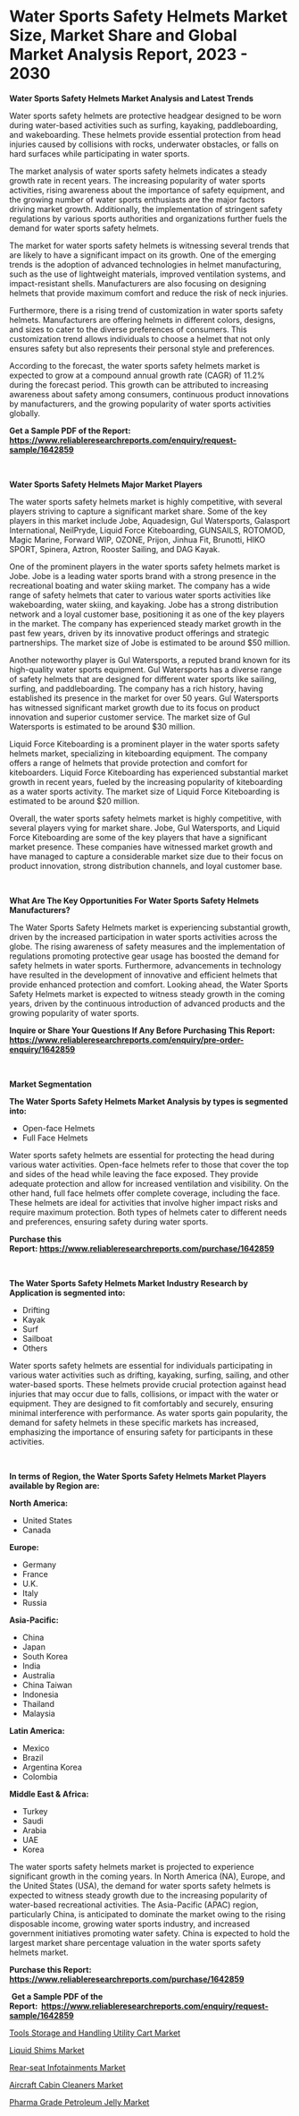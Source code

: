 <p><h1>Water Sports Safety Helmets Market Size, Market Share and Global Market Analysis Report, 2023 - 2030</h1></p><p><strong>Water Sports Safety Helmets Market Analysis and Latest Trends</strong></p>
<p><p>Water sports safety helmets are protective headgear designed to be worn during water-based activities such as surfing, kayaking, paddleboarding, and wakeboarding. These helmets provide essential protection from head injuries caused by collisions with rocks, underwater obstacles, or falls on hard surfaces while participating in water sports.</p><p>The market analysis of water sports safety helmets indicates a steady growth rate in recent years. The increasing popularity of water sports activities, rising awareness about the importance of safety equipment, and the growing number of water sports enthusiasts are the major factors driving market growth. Additionally, the implementation of stringent safety regulations by various sports authorities and organizations further fuels the demand for water sports safety helmets.</p><p>The market for water sports safety helmets is witnessing several trends that are likely to have a significant impact on its growth. One of the emerging trends is the adoption of advanced technologies in helmet manufacturing, such as the use of lightweight materials, improved ventilation systems, and impact-resistant shells. Manufacturers are also focusing on designing helmets that provide maximum comfort and reduce the risk of neck injuries.</p><p>Furthermore, there is a rising trend of customization in water sports safety helmets. Manufacturers are offering helmets in different colors, designs, and sizes to cater to the diverse preferences of consumers. This customization trend allows individuals to choose a helmet that not only ensures safety but also represents their personal style and preferences.</p><p>According to the forecast, the water sports safety helmets market is expected to grow at a compound annual growth rate (CAGR) of 11.2% during the forecast period. This growth can be attributed to increasing awareness about safety among consumers, continuous product innovations by manufacturers, and the growing popularity of water sports activities globally.</p></p>
<p><strong>Get a Sample PDF of the Report:&nbsp; <a href="https://www.reliableresearchreports.com/enquiry/request-sample/1642859">https://www.reliableresearchreports.com/enquiry/request-sample/1642859</a></strong></p>
<p>&nbsp;</p>
<p><strong>Water Sports Safety Helmets Major Market Players</strong></p>
<p><p>The water sports safety helmets market is highly competitive, with several players striving to capture a significant market share. Some of the key players in this market include Jobe, Aquadesign, Gul Watersports, Galasport International, NeilPryde, Liquid Force Kiteboarding, GUNSAILS, ROTOMOD, Magic Marine, Forward WIP, OZONE, Prijon, Jinhua Fit, Brunotti, HIKO SPORT, Spinera, Aztron, Rooster Sailing, and DAG Kayak.</p><p>One of the prominent players in the water sports safety helmets market is Jobe. Jobe is a leading water sports brand with a strong presence in the recreational boating and water skiing market. The company has a wide range of safety helmets that cater to various water sports activities like wakeboarding, water skiing, and kayaking. Jobe has a strong distribution network and a loyal customer base, positioning it as one of the key players in the market. The company has experienced steady market growth in the past few years, driven by its innovative product offerings and strategic partnerships. The market size of Jobe is estimated to be around $50 million.</p><p>Another noteworthy player is Gul Watersports, a reputed brand known for its high-quality water sports equipment. Gul Watersports has a diverse range of safety helmets that are designed for different water sports like sailing, surfing, and paddleboarding. The company has a rich history, having established its presence in the market for over 50 years. Gul Watersports has witnessed significant market growth due to its focus on product innovation and superior customer service. The market size of Gul Watersports is estimated to be around $30 million.</p><p>Liquid Force Kiteboarding is a prominent player in the water sports safety helmets market, specializing in kiteboarding equipment. The company offers a range of helmets that provide protection and comfort for kiteboarders. Liquid Force Kiteboarding has experienced substantial market growth in recent years, fueled by the increasing popularity of kiteboarding as a water sports activity. The market size of Liquid Force Kiteboarding is estimated to be around $20 million.</p><p>Overall, the water sports safety helmets market is highly competitive, with several players vying for market share. Jobe, Gul Watersports, and Liquid Force Kiteboarding are some of the key players that have a significant market presence. These companies have witnessed market growth and have managed to capture a considerable market size due to their focus on product innovation, strong distribution channels, and loyal customer base.</p></p>
<p>&nbsp;</p>
<p><strong>What Are The Key Opportunities For Water Sports Safety Helmets Manufacturers?</strong></p>
<p><p>The Water Sports Safety Helmets market is experiencing substantial growth, driven by the increased participation in water sports activities across the globe. The rising awareness of safety measures and the implementation of regulations promoting protective gear usage has boosted the demand for safety helmets in water sports. Furthermore, advancements in technology have resulted in the development of innovative and efficient helmets that provide enhanced protection and comfort. Looking ahead, the Water Sports Safety Helmets market is expected to witness steady growth in the coming years, driven by the continuous introduction of advanced products and the growing popularity of water sports.</p></p>
<p><strong>Inquire or Share Your Questions If Any Before Purchasing This Report: <a href="https://www.reliableresearchreports.com/enquiry/pre-order-enquiry/1642859">https://www.reliableresearchreports.com/enquiry/pre-order-enquiry/1642859</a></strong></p>
<p>&nbsp;</p>
<p><strong>Market Segmentation</strong></p>
<p><strong>The Water Sports Safety Helmets Market Analysis by types is segmented into:</strong></p>
<p><ul><li>Open-face Helmets</li><li>Full Face Helmets</li></ul></p>
<p><p>Water sports safety helmets are essential for protecting the head during various water activities. Open-face helmets refer to those that cover the top and sides of the head while leaving the face exposed. They provide adequate protection and allow for increased ventilation and visibility. On the other hand, full face helmets offer complete coverage, including the face. These helmets are ideal for activities that involve higher impact risks and require maximum protection. Both types of helmets cater to different needs and preferences, ensuring safety during water sports.</p></p>
<p><strong>Purchase this Report:&nbsp;<a href="https://www.reliableresearchreports.com/purchase/1642859">https://www.reliableresearchreports.com/purchase/1642859</a></strong></p>
<p>&nbsp;</p>
<p><strong>The Water Sports Safety Helmets Market Industry Research by Application is segmented into:</strong></p>
<p><ul><li>Drifting</li><li>Kayak</li><li>Surf</li><li>Sailboat</li><li>Others</li></ul></p>
<p><p>Water sports safety helmets are essential for individuals participating in various water activities such as drifting, kayaking, surfing, sailing, and other water-based sports. These helmets provide crucial protection against head injuries that may occur due to falls, collisions, or impact with the water or equipment. They are designed to fit comfortably and securely, ensuring minimal interference with performance. As water sports gain popularity, the demand for safety helmets in these specific markets has increased, emphasizing the importance of ensuring safety for participants in these activities.</p></p>
<p>&nbsp;</p>
<p><strong>In terms of Region, the Water Sports Safety Helmets Market Players available by Region are:</strong></p>
<p>
    <p> <strong> North America: </strong>
        <ul>
            <li>United States</li>
            <li>Canada</li>
        </ul>
        </p> 
    <p> <strong> Europe: </strong>
        <ul>
            <li>Germany</li>
            <li>France</li>
            <li>U.K.</li>
            <li>Italy</li>
            <li>Russia</li>
        </ul>
        </p> 
    <p> <strong> Asia-Pacific: </strong>
        <ul>
            <li>China</li>
            <li>Japan</li>
            <li>South Korea</li>
            <li>India</li>
            <li>Australia</li>
            <li>China Taiwan</li>
            <li>Indonesia</li>
            <li>Thailand</li>
            <li>Malaysia</li>
        </ul>
        </p> 
    <p> <strong> Latin America: </strong>
        <ul>
            <li>Mexico</li>
            <li>Brazil</li>
            <li>Argentina Korea</li>
            <li>Colombia</li>
        </ul>
        </p> 
    <p> <strong> Middle East & Africa: </strong>
        <ul>
            <li>Turkey</li>
            <li>Saudi</li>
            <li>Arabia</li>
            <li>UAE</li>
            <li>Korea</li>
        </ul>
    </p>
    </p>
<p><p>The water sports safety helmets market is projected to experience significant growth in the coming years. In North America (NA), Europe, and the United States (USA), the demand for water sports safety helmets is expected to witness steady growth due to the increasing popularity of water-based recreational activities. The Asia-Pacific (APAC) region, particularly China, is anticipated to dominate the market owing to the rising disposable income, growing water sports industry, and increased government initiatives promoting water safety. China is expected to hold the largest market share percentage valuation in the water sports safety helmets market.</p></p>
<p><strong>Purchase this Report: <a href="https://www.reliableresearchreports.com/purchase/1642859">https://www.reliableresearchreports.com/purchase/1642859</a></strong></p>
<p>&nbsp;<strong>Get a Sample PDF of the Report:&nbsp;&nbsp;<a href="https://www.reliableresearchreports.com/enquiry/request-sample/1642859">https://www.reliableresearchreports.com/enquiry/request-sample/1642859</a></strong></p>
<p><strong></strong></p>
<p><p><a href="https://github.com/deliacustodio40/Market-Research-Report-List-1/blob/main/tools-storage-and-handling-utility-cart-market.md">Tools Storage and Handling Utility Cart Market</a></p><p><a href="https://www.linkedin.com/pulse/liquid-shims-market-size-share-amp-trends-analysis-report-6w6fe/">Liquid Shims Market</a></p><p><a href="https://medium.com/@melissaarnold2022/decoding-rear-seat-infotainments-market-metrics-market-share-trends-and-growth-patterns-8dea42324fbf">Rear-seat Infotainments Market</a></p><p><a href="https://www.linkedin.com/pulse/aircraft-cabin-cleaners-market-insights-players-forecast-till-qcvie/">Aircraft Cabin Cleaners Market</a></p><p><a href="https://github.com/scarol104/Market-Research-Report-List-1/blob/main/pharma-grade-petroleum-jelly-market.md">Pharma Grade Petroleum Jelly Market</a></p></p>
